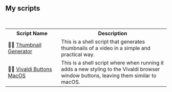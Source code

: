 ## My scripts
<br>

<table>

<tr>
<th>
<b>Script Name</b>
</th>    
<th>
<b>Description</b>
</th>
</tr> 

<tr>

<td width="33%">
👨‍💻 <a target="_blank" href="https://github.com/AntonioNarcilio/shell-script/tree/thumbnail-generator">Thumbnail Generator</a>
</td>
<td>
This is a shell script that generates thumbnails of a video in a simple and practical way.
</td>
</tr>

<td>

👨‍💻 [Vivaldi Buttons MacOS](https://github.com/AntonioNarcilio/shell-script/tree/vivaldi-window-buttons-mod)
    
</td>
<td> This is a shell script where when running it adds a new styling to the Vivaldi browser window buttons, leaving them similar to macOS.
</td>
</tr>
</table>
